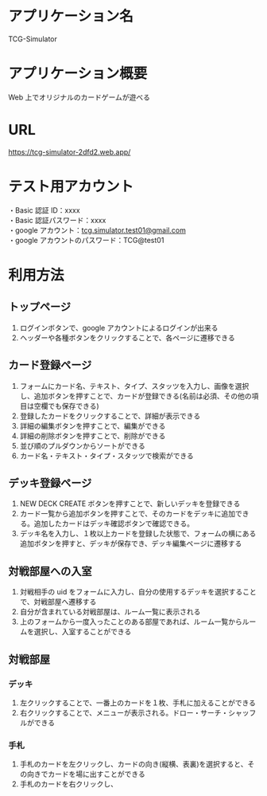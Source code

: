 # アプリケーション名

TCG-Simulator

# アプリケーション概要

Web 上でオリジナルのカードゲームが遊べる

# URL

https://tcg-simulator-2dfd2.web.app/

# テスト用アカウント

・Basic 認証 ID：xxxx  
・Basic 認証パスワード：xxxx  
・google アカウント：tcg.simulator.test01@gmail.com  
・google アカウントのパスワード：TCG@test01

# 利用方法

## トップページ

1. ログインボタンで、google アカウントによるログインが出来る
2. ヘッダーや各種ボタンをクリックすることで、各ページに遷移できる

## カード登録ページ

1. フォームにカード名、テキスト、タイプ、スタッツを入力し、画像を選択し、追加ボタンを押すことで、カードが登録できる(名前は必須、その他の項目は空欄でも保存できる)
2. 登録したカードをクリックすることで、詳細が表示できる
3. 詳細の編集ボタンを押すことで、編集ができる
4. 詳細の削除ボタンを押すことで、削除ができる
5. 並び順のプルダウンからソートができる
6. カード名・テキスト・タイプ・スタッツで検索ができる

## デッキ登録ページ

1. NEW DECK CREATE ボタンを押すことで、新しいデッキを登録できる
2. カード一覧から追加ボタンを押すことで、そのカードをデッキに追加できる。追加したカードはデッキ確認ボタンで確認できる。
3. デッキ名を入力し、１枚以上カードを登録した状態で、フォームの横にある追加ボタンを押すと、デッキが保存でき、デッキ編集ページに遷移する

## 対戦部屋への入室

1. 対戦相手の uid をフォームに入力し、自分の使用するデッキを選択することで、対戦部屋へ遷移する
2. 自分が含まれている対戦部屋は、ルーム一覧に表示される
3. 上のフォームから一度入ったことのある部屋であれば、ルーム一覧からルームを選択し、入室することができる

## 対戦部屋

### デッキ

1. 左クリックすることで、一番上のカードを１枚、手札に加えることができる
2. 右クリックすることで、メニューが表示される。ドロー・サーチ・シャッフルができる

### 手札

1. 手札のカードを左クリックし、カードの向き(縦横、表裏)を選択すると、その向きでカードを場に出すことができる
2. 手札のカードを右クリックし、
